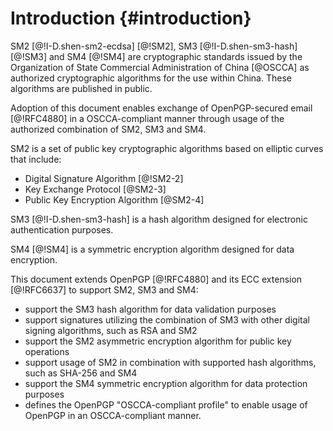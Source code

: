 #  Introduction {#introduction}

SM2 [@!I-D.shen-sm2-ecdsa] [@!SM2],
SM3 [@!I-D.shen-sm3-hash] [@!SM3] and SM4 [@!SM4]
are cryptographic standards issued by the
Organization of State Commercial Administration of China [@OSCCA] as
authorized cryptographic algorithms for the use within China. These
algorithms are published in public.

Adoption of this document enables exchange of OpenPGP-secured email [@!RFC4880]
in a OSCCA-compliant manner through usage of the authorized combination of
SM2, SM3 and SM4.

SM2 is a set of public key cryptographic algorithms based on elliptic
curves that include:

* Digital Signature Algorithm [@!SM2-2]
* Key Exchange Protocol [@SM2-3]
* Public Key Encryption Algorithm [@SM2-4]

SM3 [@!I-D.shen-sm3-hash] is a hash algorithm designed for electronic
authentication purposes.

SM4 [@!SM4] is a symmetric encryption algorithm designed for data encryption.


This document extends OpenPGP [@!RFC4880] and its ECC extension
[@!RFC6637] to support SM2, SM3 and SM4:

* support the SM3 hash algorithm for data validation purposes
* support signatures utilizing the combination of SM3 with other digital signing algorithms, such as RSA and SM2
* support the SM2 asymmetric encryption algorithm for public key operations
* support usage of SM2 in combination with supported hash algorithms, such as SHA-256 and SM4
* support the SM4 symmetric encryption algorithm for data protection purposes
* defines the OpenPGP "OSCCA-compliant profile" to enable usage of OpenPGP
  in an OSCCA-compliant manner.